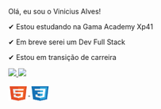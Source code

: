 Olá, eu sou o Vinicius Alves!

✔ Estou estudando na Gama Academy Xp41

✔ Em breve serei um Dev Full Stack 

✔ Estou em transição de carreira 

<div>
  <a href="https://github.com/ViniciusAlves-Hacker">
  <a href="https://github.com/ViniciusAlves-Hacker">
    <img height="180em"
      src="https://github-readme-stats.vercel.app/api?username=ViniciusAlves-Hacker&show_icons=true&theme=dark&include_all_commits=true&count_private=true" />
    <img height="180em"
      src="https://github-readme-stats.vercel.app/api/top-langs/?username=ViniciusAlves-Hacker&layout=compact&langs_count=7&theme=dark" />
</div>
<div style="display: inline_block"><br>
<!--   <img align="center" alt="vinny-Js" height="30" width="40"
    src="https://raw.githubusercontent.com/devicons/devicon/master/icons/javascript/javascript-plain.svg">
  <img align="center" alt="vinny-Ts" height="30" width="40"
    src="https://raw.githubusercontent.com/devicons/devicon/master/icons/typescript/typescript-plain.svg">
  <img align="center" alt="vinny-React" height="30" width="40"
    src="https://raw.githubusercontent.com/devicons/devicon/master/icons/react/react-original.svg"> -->
  <img align="center" alt="vinny-HTML" height="30" width="40"
    src="https://raw.githubusercontent.com/devicons/devicon/master/icons/html5/html5-original.svg">
  <img align="center" alt="vinny-CSS" height="30" width="40"
    src="https://raw.githubusercontent.com/devicons/devicon/master/icons/css3/css3-original.svg">
<!--   <img align="center" alt="vinny-Python" height="30" width="40"
    src="https://raw.githubusercontent.com/devicons/devicon/master/icons/php/php-original.svg"> -->
</div>
